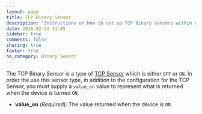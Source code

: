 ```yaml
---
layout: page
title: TCP Binary Sensor
description: "Instructions on how to set up TCP binary sensors within Home Assistant."
date: 2016-02-22 11:05
sidebar: true
comments: false
sharing: true
footer: true
ha_category: Binary Sensor
---
```

The TCP Binary Sensor is a type of [TCP Sensor](/components/sensor.tcp/) which is either `OFF` or `ON`. In order the use this sensor type, in addition to the configuration for the TCP Sensor, you must supply a `value_on` value to represent what is returned when the device is turned `ON`.

- **value_on** (*Required*): The value returned when the device is `ON`.
